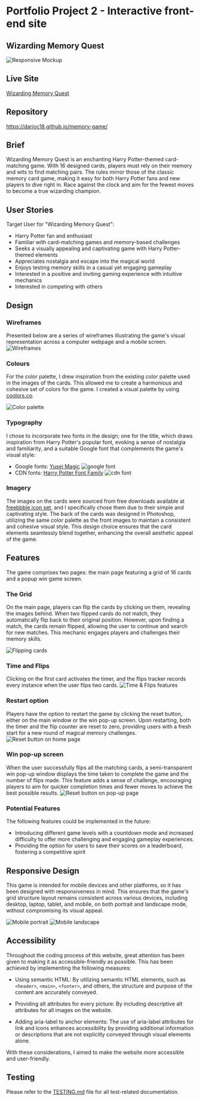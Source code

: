 # Portfolio Project 2 - Interactive front-end site <!-- omit in toc -->

## Wizarding Memory Quest <!-- omit in toc -->

![Responsive Mockup](assets/images/readme-images/multi-device.png)

## Live Site <!-- omit in toc -->

[Wizarding Memory Quest](https://darioc18.github.io/memory-game/)

## Repository <!-- omit in toc -->

https://darioc18.github.io/memory-game/

## Brief

Wizarding Memory Quest is an enchanting Harry Potter-themed card-matching game. With 16 designed cards, players must rely on their memory and wits to find matching pairs. The rules mirror those of the classic memory card game, making it easy for both Harry Potter fans and new players to dive right in. Race against the clock and aim for the fewest moves to become a true wizarding champion.

## User Stories

Target User for "Wizarding Memory Quest":

- Harry Potter fan and enthusiast
- Familiar with card-matching games and memory-based challenges
- Seeks a visually appealing and captivating game with Harry Potter-themed elements
- Appreciates nostalgia and escape into the magical world
- Enjoys testing memory skills in a casual yet engaging gameplay
- Interested in a positive and inviting gaming experience with intuitive mechanics
- Interested in competing with others

## Design

### Wireframes

Presented below are a series of wireframes illustrating the game's visual representation across a computer webpage and a mobile screen.
![Wireframes](assets/images/readme-images/wireframes.png)

### Colours

For the color palette, I drew inspiration from the existing color palette used in the images of the cards. This allowed me to create a harmonious and cohesive set of colors for the game.
I created a visual palette by using [coolors.co](https://coolors.co).

![Color palette](assets/images/readme-images/palette.png)

### Typography

I chose to incorporate two fonts in the design; one for the title, which draws inspiration from Harry Potter's popular font, evoking a sense of nostalgia and familiarity, and a suitable Google font that complements the game's visual style:

- Google fonts: [Yusei Magic](https://fonts.google.com/?query=yusei+magic)
  ![google font](assets/images/readme-images/google-font.png)
- CDN fonts: [Harry Potter Font Family](https://www.cdnfonts.com/harry-potter.font)
  ![cdn font](assets/images/readme-images/harry-potter-font.png)

### Imagery

The images on the cards were sourced from free downloads available at [freebbble icon set](http://freebbble.com/harry-potter-icon-set/), and I specifically chose them due to their simple and captivating style.
The back of the cards was designed in Photoshop, utilizing the same color palette as the front images to maintain a consistent and cohesive visual style. This design choice ensures that the card elements seamlessly blend together, enhancing the overall aesthetic appeal of the game.

## Features

The game comprises two pages: the main page featuring a grid of 16 cards and a popup win game screen.

### The Grid

On the main page, players can flip the cards by clicking on them, revealing the images behind. When two flipped cards do not match, they automatically flip back to their original position. However, upon finding a match, the cards remain flipped, allowing the user to continue and search for new matches. This mechanic engages players and challenges their memory skills.

![Flipping cards](assets/images/readme-images/flipping-cards.gif)

### Time and Flips

Clicking on the first card activates the timer, and the flips tracker records every instance when the user flips two cards.
![Time & Flips features](assets/images/readme-images/time-flips.gif)

### Restart option

Players have the option to restart the game by clicking the reset button, either on the main window or the win pop-up screen. Upon restarting, both the timer and the flip counter are reset to zero, providing users with a fresh start for a new round of magical memory challenges.
![Reset button on home page](assets/images/readme-images/reset-homepage.gif)

### Win pop-up screen

When the user successfully flips all the matching cards, a semi-transparent win pop-up window displays the time taken to complete the game and the number of flips made. This feature adds a sense of challenge, encouraging players to aim for quicker completion times and fewer moves to achieve the best possible results.
![Reset button on pop-up page](assets/images/readme-images/reset-popup-page.gif)

### Potential Features

The following features could be implemented in the future:

- Introducing different game levels with a countdown mode and increased difficulty to offer more challenging and engaging gameplay experiences.
- Providing the option for users to save their scores on a leaderboard, fostering a competitive spirit

## Responsive Design

This game is intended for mobile devices and other platforms, so it has been designed with responsiveness in mind. This ensures that the game's grid structure layout remains consistent across various devices, including desktop, laptop, tablet, and mobile, on both portrait and landscape mode, without compromising its visual appeal.

![Mobile portrait](assets/images/readme-images/mobile-portrait.png)
![Mobile landscape](assets/images/readme-images/mobile-landscape.png)

## Accessibility

Throughout the coding process of this website, great attention has been given to making it as accessible-friendly as possible. This has been achieved by implementing the following measures:

- Using semantic HTML: By utilizing semantic HTML elements, such as `<header>`, `<main>`, `<footer>`, and others, the structure and purpose of the content are accurately conveyed.

- Providing alt attributes for every picture: By including descriptive alt attributes for all images on the website.

- Adding aria-label to anchor elements: The use of aria-label attributes for link and icons enhances accessibility by providing additional information or descriptions that are not explicitly conveyed through visual elements alone.

With these considerations, I aimed to make the website more accessible and user-friendly.

## Testing

Please refer to the [TESTING.md](TESTING.md) file for all test-related documentation.
